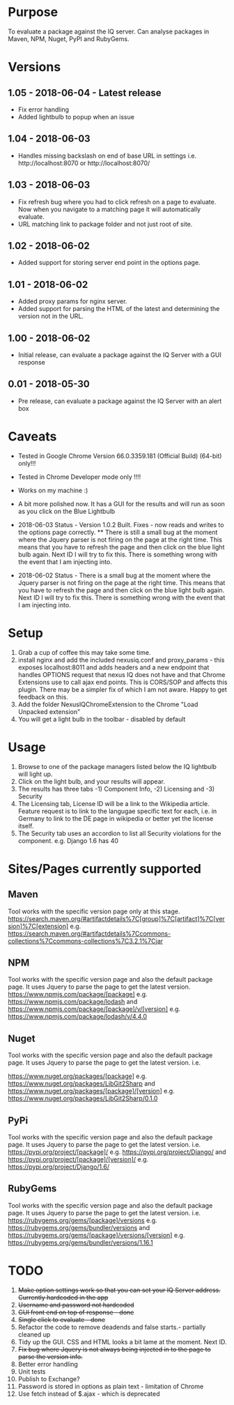 # Purpose
To evaluate a package against the IQ server. Can analyse packages in Maven, NPM, Nuget, PyPI and RubyGems.

# Versions
## 1.05 - 2018-06-04 - Latest release
  * Fix error handling
  * Added lightbulb to popup when an issue

## 1.04 - 2018-06-03
  * Handles missing backslash on end of base URL in settings i.e. http://localhost:8070 or http://localhost:8070/

## 1.03 - 2018-06-03
  * Fix refresh bug where you had to click refresh on a page to evaluate. Now when you navigate to a matching page it will automatically evaluate.
  * URL matching link to package folder and not just root of site.

## 1.02 - 2018-06-02
  * Added support for storing server end point in the options page.

## 1.01 - 2018-06-02
  * Added proxy params for nginx server.
  * Added support for parsing the HTML of the latest and determining the version not in the URL.

## 1.00 - 2018-06-02
  * Initial release, can evaluate a package against the IQ Server with a GUI response

## 0.01 - 2018-05-30
  * Pre release, can evaluate a package against the IQ Server with an alert box


# Caveats
* Tested in Google Chrome Version 66.0.3359.181 (Official Build) (64-bit) only!!!
* Tested in Chrome Developer mode only !!!!
* Works on my machine :)
* A bit more polished now. It has a GUI for the results and will run as soon as you click on the Blue Lightbulb

* 2018-06-03 Status - Version 1.0.2 Built. Fixes - now reads and writes to the options page correctly. 
** There is still a small bug at the moment where the Jquery parser is not firing on the page at the right time.  This means that you have to refresh the page and then click on the blue light bulb again. Next ID I will try to fix this. There is something wrong with the event that I am injecting into.

* 2018-06-02 Status - There is a small bug at the moment where the Jquery parser is not firing on the page at the right time.  This means that you have to refresh the page and then click on the blue light bulb again. Next ID I will try to fix this. There is something wrong with the event that I am injecting into.


# Setup
1. Grab a cup of coffee this may take some time.
2. install nginx and add the included nexusiq.conf and proxy_params - this exposes localhost:8011 and adds headers and a new endpoint that handles OPTIONS request that nexus IQ does not have and that Chrome Extensions use to call ajax end points. This is CORS/SOP and affects this plugin. There may be a simpler fix of which I am not aware. Happy to get feedback on this.
3. Add the folder NexusIQChromeExtension to the Chrome "Load Unpacked extension"
4. You will get a light bulb in the toolbar - disabled by default


# Usage
1. Browse to one of the package managers listed below the IQ lightbulb will light up.
2. Click on the light bulb, and your results will appear.
3. The results has three tabs -1) Component Info, -2) Licensing and -3) Security
4. The Licensing tab, License ID will be a link to the Wikipedia article. Feature request is to link to the langugae specific text for each, i.e. in Germany to link to the DE page in wikipedia or better yet the license itself. 
5. The Security tab uses an accordion to list all Security violations for the component. e.g. Django 1.6 has 40

# Sites/Pages currently supported
## Maven
Tool works with the specific version page only at this stage. 
https://search.maven.org/#artifactdetails%7C[group]%7C[artifact]%7C[version]%7C[extension] e.g.   https://search.maven.org/#artifactdetails%7Ccommons-collections%7Ccommons-collections%7C3.2.1%7Cjar

## NPM
Tool works with the specific version page and also the default package page. It uses Jquery to parse the page to get the latest version.
https://www.npmjs.com/package/[package] e.g. https://www.npmjs.com/package/lodash
and
https://www.npmjs.com/package/[package]/v/[version] e.g. https://www.npmjs.com/package/lodash/v/4.4.0

## Nuget
Tool works with the specific version page and also the default package page. It uses Jquery to parse the page to get the latest version. i.e. 

https://www.nuget.org/packages/[package] e.g. https://www.nuget.org/packages/LibGit2Sharp
and
https://www.nuget.org/packages/[package]/[version] e.g. https://www.nuget.org/packages/LibGit2Sharp/0.1.0


## PyPi
Tool works with the specific version page and also the default package page. It uses Jquery to parse the page to get the latest version. i.e. 
https://pypi.org/project/[package]/ e.g. https://pypi.org/project/Django/
and
https://pypi.org/project/[package]/[version]/ e.g. https://pypi.org/project/Django/1.6/


## RubyGems
Tool works with the specific version page and also the default package page. It uses Jquery to parse the page to get the latest version. i.e. 
https://rubygems.org/gems/[package]/versions e.g. https://rubygems.org/gems/bundler/versions
and
https://rubygems.org/gems/[package]/versions/[version] e.g. https://rubygems.org/gems/bundler/versions/1.16.1


# TODO
1. ~~Make option settings work so that you can set your IQ Server address. Currently hardcoded in the app~~
2. ~~Username and password not hardcoded~~
3. ~~GUI front end on top of response - done~~
4. ~~Single click to evaluate - done~~
5. Refactor the code to remove deadends and false starts.- partially cleaned up
6. Tidy up the GUI. CSS and HTML looks a bit lame at the moment. Next ID.
7. ~~Fix bug where Jquery is not always being injected in to the page to parse the version info.~~
8. Better error handling
9. Unit tests
10. Publish to Exchange?
11. Password is stored in options as plain text - limitation of Chrome
12. Use fetch instead of $.ajax - which is deprecated